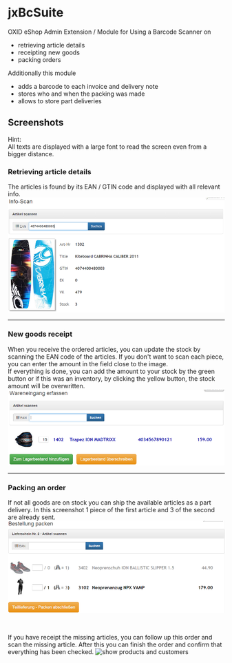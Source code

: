 # jxBcSuite

OXID eShop Admin Extension / Module for Using a Barcode Scanner on

- retrieving article details
- receipting new goods
- packing orders

Additionally this module 

- adds a barcode to each invoice and delivery note
- stores who and when the packing was made
- allows to store part deliveries

## Screenshots
Hint:  
All texts are displayed with a large font to read the screen even from a bigger distance.

### Retrieving article details
The articles is found by its EAN / GTIN code and displayed with all relevant info.
![show products and customers](/docs/img/articleinfodisplay-de.png)

----------

### New goods receipt
When you receive the ordered articles, you can update the stock by scanning the EAN code of the articles. If you don't want to scan each piece, you can enter the amount in the field close to the image.  
If everything is done, you can add the amount to your stock by the green button or if this was an inventory, by clicking the yellow button, the stock amount will be overwritten. 
![show products and customers](/docs/img/goodsreceipted-de.png)

----------

### Packing an order
If not all goods are on stock you can ship the available articles as a part delivery. In this screenshot 1 piece of the first article and 3 of the second are already sent.
![show products and customers](/docs/img/partdeliveryscan-de.png)

``` ```  
    
If you have receipt the missing articles, you can follow up this order and scan the missing article. After this you can finish the order and confirm that everything has been checked.
![show products and customers](/docs/img/packingfinished-de.png)

